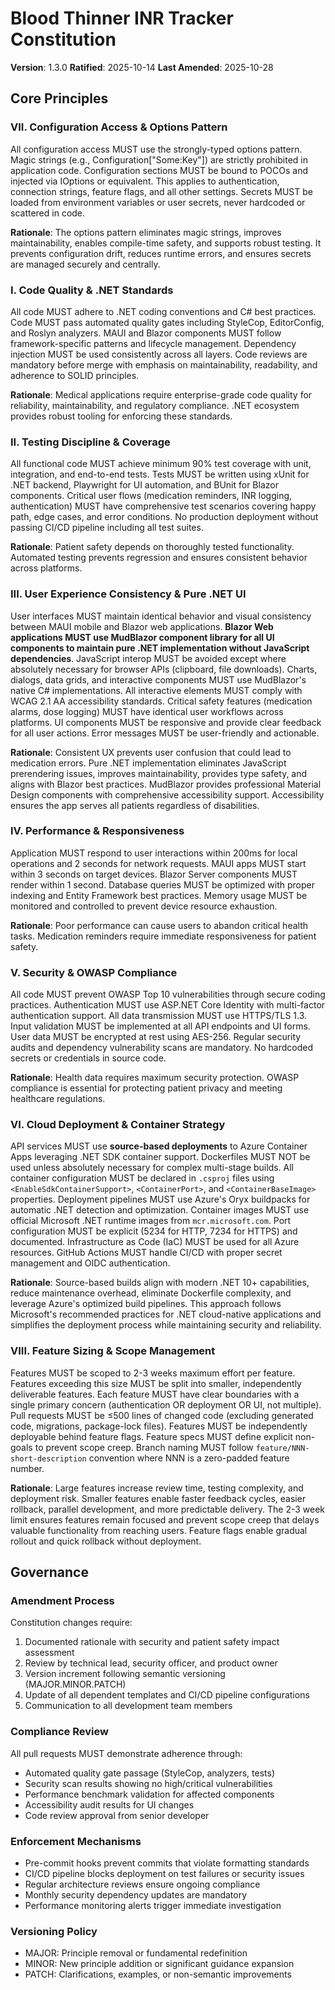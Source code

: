 <!--
Sync Impact Report:
- Version change: 1.2.0 → 1.3.0
- Modified principles: Added Principle VIII (Feature Sizing & Scope Management)
- Added sections: Feature sizing guidelines, branch organization, scope management
- Removed sections: None
- Templates requiring updates: Feature spec template, PR template
- Follow-up TODOs: Review all in-progress features for size compliance
-->

# Blood Thinner INR Tracker Constitution

**Version**: 1.3.0
**Ratified**: 2025-10-14
**Last Amended**: 2025-10-28


## Core Principles

### VII. Configuration Access & Options Pattern
All configuration access MUST use the strongly-typed options pattern. Magic strings (e.g., Configuration["Some:Key"]) are strictly prohibited in application code. Configuration sections MUST be bound to POCOs and injected via IOptions<T> or equivalent. This applies to authentication, connection strings, feature flags, and all other settings. Secrets MUST be loaded from environment variables or user secrets, never hardcoded or scattered in code.

**Rationale**: The options pattern eliminates magic strings, improves maintainability, enables compile-time safety, and supports robust testing. It prevents configuration drift, reduces runtime errors, and ensures secrets are managed securely and centrally.

### I. Code Quality & .NET Standards
All code MUST adhere to .NET coding conventions and C# best practices. Code MUST pass automated quality gates including StyleCop, EditorConfig, and Roslyn analyzers. MAUI and Blazor components MUST follow framework-specific patterns and lifecycle management. Dependency injection MUST be used consistently across all layers. Code reviews are mandatory before merge with emphasis on maintainability, readability, and adherence to SOLID principles.

**Rationale**: Medical applications require enterprise-grade code quality for reliability, maintainability, and regulatory compliance. .NET ecosystem provides robust tooling for enforcing these standards.

### II. Testing Discipline & Coverage
All functional code MUST achieve minimum 90% test coverage with unit, integration, and end-to-end tests. Tests MUST be written using xUnit for .NET backend, Playwright for UI automation, and BUnit for Blazor components. Critical user flows (medication reminders, INR logging, authentication) MUST have comprehensive test scenarios covering happy path, edge cases, and error conditions. No production deployment without passing CI/CD pipeline including all test suites.

**Rationale**: Patient safety depends on thoroughly tested functionality. Automated testing prevents regression and ensures consistent behavior across platforms.

### III. User Experience Consistency & Pure .NET UI
User interfaces MUST maintain identical behavior and visual consistency between MAUI mobile and Blazor web applications. **Blazor Web applications MUST use MudBlazor component library for all UI components to maintain pure .NET implementation without JavaScript dependencies**. JavaScript interop MUST be avoided except where absolutely necessary for browser APIs (clipboard, file downloads). Charts, dialogs, data grids, and interactive components MUST use MudBlazor's native C# implementations. All interactive elements MUST comply with WCAG 2.1 AA accessibility standards. Critical safety features (medication alarms, dose logging) MUST have identical user workflows across platforms. UI components MUST be responsive and provide clear feedback for all user actions. Error messages MUST be user-friendly and actionable.

**Rationale**: Consistent UX prevents user confusion that could lead to medication errors. Pure .NET implementation eliminates JavaScript prerendering issues, improves maintainability, provides type safety, and aligns with Blazor best practices. MudBlazor provides professional Material Design components with comprehensive accessibility support. Accessibility ensures the app serves all patients regardless of disabilities.

### IV. Performance & Responsiveness
Application MUST respond to user interactions within 200ms for local operations and 2 seconds for network requests. MAUI apps MUST start within 3 seconds on target devices. Blazor Server components MUST render within 1 second. Database queries MUST be optimized with proper indexing and Entity Framework best practices. Memory usage MUST be monitored and controlled to prevent device resource exhaustion.

**Rationale**: Poor performance can cause users to abandon critical health tasks. Medication reminders require immediate responsiveness for patient safety.

### V. Security & OWASP Compliance
All code MUST prevent OWASP Top 10 vulnerabilities through secure coding practices. Authentication MUST use ASP.NET Core Identity with multi-factor authentication support. All data transmission MUST use HTTPS/TLS 1.3. Input validation MUST be implemented at all API endpoints and UI forms. User data MUST be encrypted at rest using AES-256. Regular security audits and dependency vulnerability scans are mandatory. No hardcoded secrets or credentials in source code.

**Rationale**: Health data requires maximum security protection. OWASP compliance is essential for protecting patient privacy and meeting healthcare regulations.

### VI. Cloud Deployment & Container Strategy
API services MUST use **source-based deployments** to Azure Container Apps leveraging .NET SDK container support. Dockerfiles MUST NOT be used unless absolutely necessary for complex multi-stage builds. All container configuration MUST be declared in `.csproj` files using `<EnableSdkContainerSupport>`, `<ContainerPort>`, and `<ContainerBaseImage>` properties. Deployment pipelines MUST use Azure's Oryx buildpacks for automatic .NET detection and optimization. Container images MUST use official Microsoft .NET runtime images from `mcr.microsoft.com`. Port configuration MUST be explicit (5234 for HTTP, 7234 for HTTPS) and documented. Infrastructure as Code (IaC) MUST be used for all Azure resources. GitHub Actions MUST handle CI/CD with proper secret management and OIDC authentication.

**Rationale**: Source-based builds align with modern .NET 10+ capabilities, reduce maintenance overhead, eliminate Dockerfile complexity, and leverage Azure's optimized build pipelines. This approach follows Microsoft's recommended practices for .NET cloud-native applications and simplifies the deployment process while maintaining security and reliability.

### VIII. Feature Sizing & Scope Management
Features MUST be scoped to 2-3 weeks maximum effort per feature. Features exceeding this size MUST be split into smaller, independently deliverable features. Each feature MUST have clear boundaries with a single primary concern (authentication OR deployment OR UI, not multiple). Pull requests MUST be ≤500 lines of changed code (excluding generated code, migrations, package-lock files). Features MUST be independently deployable behind feature flags. Feature specs MUST define explicit non-goals to prevent scope creep. Branch naming MUST follow `feature/NNN-short-description` convention where NNN is a zero-padded feature number.

**Rationale**: Large features increase review time, testing complexity, and deployment risk. Smaller features enable faster feedback cycles, easier rollback, parallel development, and more predictable delivery. The 2-3 week limit ensures features remain focused and prevent scope creep that delays valuable functionality from reaching users. Feature flags enable gradual rollout and quick rollback without deployment.

## Governance

### Amendment Process
Constitution changes require:
1. Documented rationale with security and patient safety impact assessment
2. Review by technical lead, security officer, and product owner
3. Version increment following semantic versioning (MAJOR.MINOR.PATCH)
4. Update of all dependent templates and CI/CD pipeline configurations
5. Communication to all development team members

### Compliance Review
All pull requests MUST demonstrate adherence through:
- Automated quality gate passage (StyleCop, analyzers, tests)
- Security scan results showing no high/critical vulnerabilities
- Performance benchmark validation for affected components
- Accessibility audit results for UI changes
- Code review approval from senior developer

### Enforcement Mechanisms
- Pre-commit hooks prevent commits that violate formatting standards
- CI/CD pipeline blocks deployment on test failures or security issues
- Regular architecture reviews ensure ongoing compliance
- Monthly security dependency updates are mandatory
- Performance monitoring alerts trigger immediate investigation

### Versioning Policy
- MAJOR: Principle removal or fundamental redefinition
- MINOR: New principle addition or significant guidance expansion
- PATCH: Clarifications, examples, or non-semantic improvements
